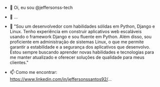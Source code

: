 - 👋 Oi, eu sou @jeffersonss-tech
- 🌱  ...
- 💞️ "Sou um desenvolvedor com habilidades sólidas em Python, Django e Linux. Tenho experiência em construir aplicativos web escaláveis usando o framework Django e sou fluente em Python. Além disso, sou proficiente em administração de sistemas Linux, o que me permite garantir a estabilidade e a segurança dos aplicativos que desenvolvo. Estou sempre buscando aprender novas habilidades e tecnologias para me manter atualizado e oferecer soluções de qualidade para meus clientes."

- 📫 Como me encontrar:
https://www.linkedin.com/in/jeffersonssantos92/...

<!---
jeffersonss-tech/jeffersonss-tech is a ✨ special ✨ repository because its my begining`README.md` (this file) appears on your GitHub profile.
You can click the Preview link to take a look at your changes.
--->
